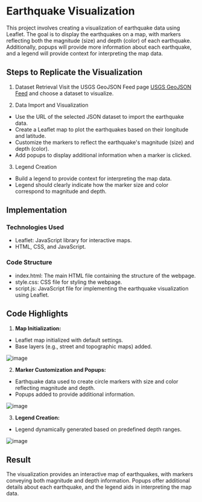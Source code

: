 # Earthquake Visualization

This project involves creating a visualization of earthquake data using Leaflet. The goal is to display the earthquakes on a map, with markers reflecting both the magnitude (size) and depth (color) of each earthquake. Additionally, popups will provide more information about each earthquake, and a legend will provide context for interpreting the map data.

## Steps to Replicate the Visualization

1. Dataset Retrieval
Visit the USGS GeoJSON Feed page [USGS GeoJSON Feed](https://earthquake.usgs.gov/earthquakes/feed/v1.0/geojson.php) and choose a dataset to visualize. 

2. Data Import and Visualization
- Use the URL of the selected JSON dataset to import the earthquake data.
- Create a Leaflet map to plot the earthquakes based on their longitude and latitude.
- Customize the markers to reflect the earthquake's magnitude (size) and depth (color).
- Add popups to display additional information when a marker is clicked.

3. Legend Creation
- Build a legend to provide context for interpreting the map data.
- Legend should clearly indicate how the marker size and color correspond to magnitude and depth.
  
## Implementation

### Technologies Used
- Leaflet: JavaScript library for interactive maps.
- HTML, CSS, and JavaScript.

### Code Structure
- index.html: The main HTML file containing the structure of the webpage.
- style.css: CSS file for styling the webpage.
- script.js: JavaScript file for implementing the earthquake visualization using Leaflet.

## Code Highlights

1. **Map Initialization:**
- Leaflet map initialized with default settings.
- Base layers (e.g., street and topographic maps) added.

![image](https://github.com/JasmineBamba/leaflet/assets/135666038/7109f374-425c-4824-be7b-6f9857552b78)


2. **Marker Customization and Popups:**
- Earthquake data used to create circle markers with size and color reflecting magnitude and depth.
- Popups added to provide additional information.

![image](https://github.com/JasmineBamba/leaflet/assets/135666038/2ca01ea3-6a3c-41ff-8c67-03b5e5a1b0c2)

 
3. **Legend Creation:**
- Legend dynamically generated based on predefined depth ranges.

![image](https://github.com/JasmineBamba/leaflet/assets/135666038/934a1ff4-b34e-45e9-a808-043ccfc3e0b2)


## Result
The visualization provides an interactive map of earthquakes, with markers conveying both magnitude and depth information. Popups offer additional details about each earthquake, and the legend aids in interpreting the map data.
